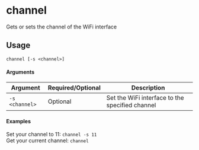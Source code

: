 # channel
Gets or sets the channel of the WiFi interface

## Usage
```channel [-s <channel>]```

#### Arguments
| Argument | Required/Optional | Description |
| -------- | ----------------- | ----------- |
| `-s <channel>` | Optional | Set the WiFi interface to the specified channel |

#### Examples
Set your channel to 11: `channel -s 11`  
Get your current channel: `channel`  